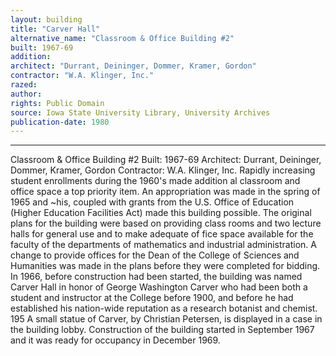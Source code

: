 ```yaml
---
layout: building
title: "Carver Hall"
alternative_name: "Classroom & Office Building #2"
built: 1967-69
addition:
architect: "Durrant, Deininger, Dommer, Kramer, Gordon"
contractor: "W.A. Klinger, Inc."
razed: 
author:
rights: Public Domain
source: Iowa State University Library, University Archives
publication-date: 1980 
---
```

---
Classroom & Office Building #2 
Built: 1967-69 Architect: Durrant, Deininger, Dommer, Kramer, Gordon Contractor: W.A. Klinger, Inc. 
Rapidly increasing student enrollments during the 1960's made addition al classroom and office space a top priority item. An appropriation was made in the spring of 1965 and ~his, coupled with grants from the 
U.S. Office of Education (Higher Education Facilities Act) made this building possible. 
The original plans for the building were based on providing class rooms and two lecture halls for general use and to make adequate of fice space available for the faculty of the departments of mathematics and industrial administration. 
A change to provide offices for the Dean of the College of Sciences and Humanities was made in the plans before they were completed for bidding. 
In 1966, before construction had been started, the building was named Carver Hall in honor of George Washington Carver who had been both a student and instructor at the College before 1900, and before he had established his nation-wide reputation as a research botanist and chemist. 
195 
A small statue of Carver, by Christian Petersen, is displayed in a case in the building lobby. 
Construction of the building started in September 1967 and it was ready for occupancy in December 1969.